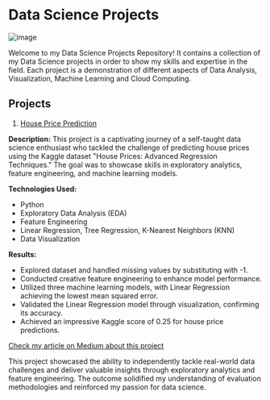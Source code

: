 # Data Science Projects


![image](https://github.com/moniquecardoso25/Data-Science-Projects/assets/140358716/a4928736-5c41-4944-93d7-36ddf7fc284d)

Welcome to my Data Science Projects Repository! It contains a collection of my Data Science projects in order to show my skills and expertise in the field. Each project is a demonstration of different aspects of Data Analysis, Visualization, Machine Learning and Cloud Computing.

## Projects

1. [House Price Prediction](https://github.com/moniquecardoso25/Data-Science-Projects/tree/main/House%20Price%20Prediction)

**Description:** This project is a captivating journey of a self-taught data science enthusiast who tackled the challenge of predicting house prices using the Kaggle dataset "House Prices: Advanced Regression Techniques." The goal was to showcase skills in exploratory analytics, feature engineering, and machine learning models.

**Technologies Used:**
- Python
- Exploratory Data Analysis (EDA)
- Feature Engineering
- Linear Regression, Tree Regression, K-Nearest Neighbors (KNN)
- Data Visualization

**Results:**
- Explored dataset and handled missing values by substituting with -1.
- Conducted creative feature engineering to enhance model performance.
- Utilized three machine learning models, with Linear Regression achieving the lowest mean squared error.
- Validated the Linear Regression model through visualization, confirming its accuracy.
- Achieved an impressive Kaggle score of 0.25 for house price predictions.

[Check my article on Medium about this project](https://medium.com/@moniquecardoso123/house-price-prediction-advanced-regression-techniques-ba946409551c)
   

This project showcased the ability to independently tackle real-world data challenges and deliver valuable insights through exploratory analytics and feature engineering. The outcome solidified my understanding of evaluation methodologies and reinforced my passion for data science.
